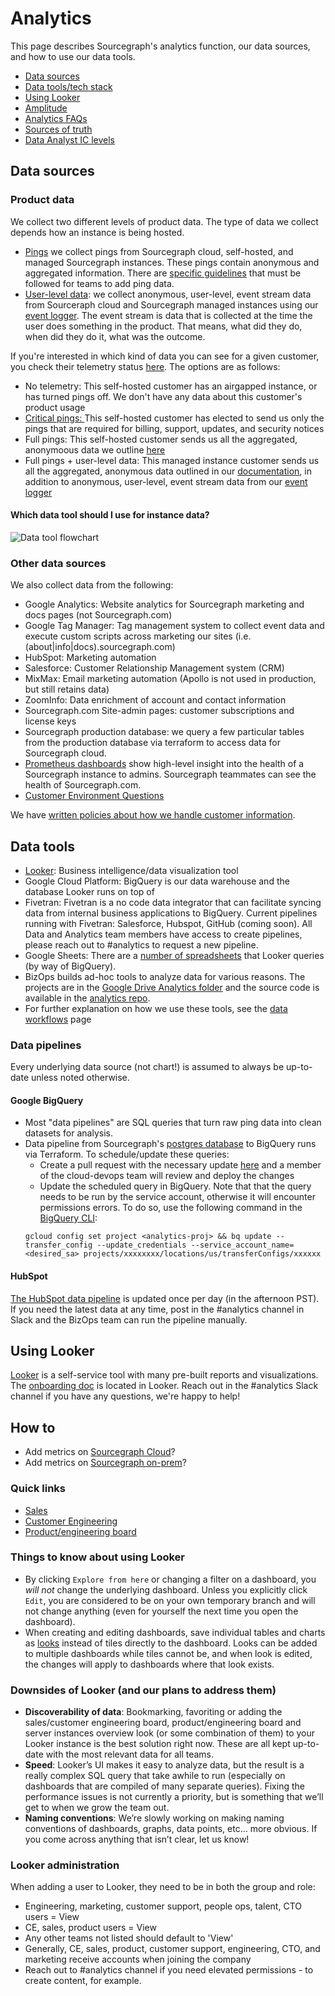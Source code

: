 # Analytics

This page describes Sourcegraph's analytics function, our data sources, and how to use our data tools.

- [Data sources](#data-sources)
- [Data tools/tech stack](#data-tools)
- [Using Looker](#using-looker)
- [Amplitude](../tools/amplitude.md)
- [Analytics FAQs](faqs.md)
- [Sources of truth](sources-of-truth.md)
- [Data Analyst IC levels](https://docs.google.com/spreadsheets/d/1KXNvR3vB9zeqkeNIqqLD14mgRdRfp0D0t8EQ1gmk_Pk/edit)

## Data sources

### Product data

We collect two different levels of product data. The type of data we collect depends how an instance is being hosted.

- [Pings](https://docs.sourcegraph.com/admin/pings) we collect pings from Sourcegraph cloud, self-hosted, and managed Sourcegraph instances. These pings contain anonymous and aggregated information. There are [specific guidelines](https://docs.sourcegraph.com/dev/background-information/adding_ping_data) that must be followed for teams to add ping data.
- [User-level data](https://docs.google.com/document/d/1vXHoMBnvI_SlOjft4Q1Zhb5ZoScS1IjZ4V1LSKgVxv8/edit#heading=h.5cvokp6lk0w3): we collect anonymous, user-level, event stream data from Sourceraph cloud and Sourcegraph managed instances using our [event logger](https://sourcegraph.com/github.com/sourcegraph/sourcegraph/-/blob/client/web/src/tracking/eventLogger.ts). The event stream is data that is collected at the time the user does something in the product. That means, what did they do, when did they do it, what was the outcome.

If you're interested in which kind of data you can see for a given customer, you check their telemetry status [here](https://sourcegraph.looker.com/looks/1366). The options are as follows:

- No telemetry: This self-hosted customer has an airgapped instance, or has turned pings off. We don't have any data about this customer's product usage
- [Critical pings: ](https://docs.sourcegraph.com/admin/pings#critical-telemetry)This self-hosted customer has elected to send us only the pings that are required for billing, support, updates, and security notices
- Full pings: This self-hosted customer sends us all the aggregated, anonymoous data we outline [here](https://docs.sourcegraph.com/admin/pings#other-telemetry)
- Full pings + user-level data: This managed instance customer sends us all the aggregated, anonymous data outlined in our [documentation](https://docs.sourcegraph.com/admin/pings#other-telemetry), in addition to anonymous, user-level, event stream data from our [event logger](https://sourcegraph.com/github.com/sourcegraph/sourcegraph/-/blob/client/web/src/tracking/eventLogger.ts)

#### Which data tool should I use for instance data?

![Data tool flowchart](https://storage.googleapis.com/sourcegraph-assets/handbook/BizOps/data_workflow.png)

### Other data sources

We also collect data from the following:

- Google Analytics: Website analytics for Sourcegraph marketing and docs pages (not Sourcegraph.com)
- Google Tag Manager: Tag management system to collect event data and execute custom scripts across marketing our sites (i.e. (about|info|docs).sourcegraph.com)
- HubSpot: Marketing automation
- Salesforce: Customer Relationship Management system (CRM)
- MixMax: Email marketing automation (Apollo is not used in production, but still retains data)
- ZoomInfo: Data enrichment of account and contact information
- Sourcegraph.com Site-admin pages: customer subscriptions and license keys
- Sourcegraph production database: we query a few particular tables from the production database via terraform to access data for Sourcegraph cloud.
- [Prometheus dashboards](https://sourcegraph.com/-/debug/grafana/?orgId=1) show high-level insight into the health of a Sourcegraph instance to admins. Sourcegraph teammates can see the health of Sourcegraph.com.
- [Customer Environment Questions](../process/customer_environment_questions.md)

We have [written policies about how we handle customer information](../process/customer_data_policy.md).

## Data tools

- [Looker](https://sourcegraph.looker.com/projects/sourcegraph_events/files/1_home.md): Business intelligence/data visualization tool
- Google Cloud Platform: BigQuery is our data warehouse and the database Looker runs on top of
- Fivetran: Fivetran is a no code data integrator that can facilitate syncing data from internal business applications to BigQuery. Current pipelines running with Fivetran: Salesforce, Hubspot, GitHub (coming soon). All Data and Analytics team members have access to create pipelines, please reach out to #analytics to request a new pipeline.
- Google Sheets: There are a [number of spreadsheets](https://drive.google.com/drive/folders/1LIfVyhjhh_mpc0SNOFvpNfN2h4CmGQmI) that Looker queries (by way of BigQuery).
- BizOps builds ad-hoc tools to analyze data for various reasons. The projects are in the [Google Drive Analytics folder](https://drive.google.com/drive/folders/1mtrHKsB2Kv0IGQ829zbcRGDSYHQpzkfd) and the source code is available in the [analytics repo](https://github.com/sourcegraph/analytics).
- For further explanation on how we use these tools, see the [data workflows](../process/data_workflows.md) page

### Data pipelines

Every underlying data source (not chart!) is assumed to always be up-to-date unless noted otherwise.

#### Google BigQuery

- Most "data pipelines" are SQL queries that turn raw ping data into clean datasets for analysis.
- Data pipeline from Sourcegraph's [postgres database](https://github.com/sourcegraph/sourcegraph/blob/main/internal/database/schema.md) to BigQuery runs via Terraform. To schedule/update these queries:
  - Create a pull request with the necessary update [here](https://github.com/sourcegraph/infrastructure/blob/main/telligent/terraform.tfvars) and a member of the cloud-devops team will review and deploy the changes
  - Update the scheduled query in BigQuery. Note that that the query needs to be run by the service account, otherwise it will encounter permissions errors. To do so, use the following command in the [BigQuery CLI](https://cloud.google.com/bigquery/docs/bq-command-line-tool):
  ```
  gcloud config set project <analytics-proj> && bq update --transfer_config --update_credentials --service_account_name=<desired_sa> projects/xxxxxxxx/locations/us/transferConfigs/xxxxxx
  ```

#### HubSpot

[The HubSpot data pipeline](https://github.com/sourcegraph/analytics/tree/master/HubSpot%20ETL) is updated once per day (in the afternoon PST). If you need the latest data at any time, post in the #analytics channel in Slack and the BizOps team can run the pipeline manually.

## Using Looker

[Looker](https://sourcegraph.looker.com/) is a self-service tool with many pre-built reports and visualizations. The [onboarding doc](https://sourcegraph.looker.com/projects/sourcegraph_events/documents/1_home.md) is located in Looker. Reach out in the #analytics Slack channel if you have any questions, we're happy to help!

## How to

- Add metrics on [Sourcegraph Cloud](../tools/amplitude.md#adding-events-to-amplitude)?
- Add metrics on [Sourcegraph on-prem](https://docs.sourcegraph.com/dev/background-information/adding_ping_data)?

### Quick links

- [Sales](https://sourcegraph.looker.com/browse/boards/2)
- [Customer Engineering](https://sourcegraph.looker.com/browse/boards/8)
- [Product/engineering board](https://sourcegraph.looker.com/browse/boards/5)

### Things to know about using Looker

- By clicking `Explore from here` or changing a filter on a dashboard, you _will not_ change the underlying dashboard. Unless you explicitly click `Edit`, you are considered to be on your own temporary branch and will not change anything (even for yourself the next time you open the dashboard).
- When creating and editing dashboards, save individual tables and charts as [looks](https://docs.looker.com/exploring-data/saving-and-editing-looks) instead of tiles directly to the dashboard. Looks can be added to multiple dashboards while tiles cannot be, and when look is edited, the changes will apply to dashboards where that look exists.

### Downsides of Looker (and our plans to address them)

- **Discoverability of data**: Bookmarking, favoriting or adding the sales/customer engineering board, product/engineering board and server instances overview look (or some combination of them) to your Looker instance is the best solution right now. These are all kept up-to-date with the most relevant data for all teams.
- **Speed**: Looker’s UI makes it easy to analyze data, but the result is a really complex SQL query that take awhile to run (especially on dashboards that are compiled of many separate queries). Fixing the performance issues is not currently a priority, but is something that we’ll get to when we grow the team out.
- **Naming conventions**: We’re slowly working on making naming conventions of dashboards, graphs, data points, etc... more obvious. If you come across anything that isn’t clear, let us know!

### Looker administration

When adding a user to Looker, they need to be in both the group and role:

- Engineering, marketing, customer support, people ops, talent, CTO users = View
- CE, sales, product users = View
- Any other teams not listed should default to 'View'
- Generally, CE, sales, product, customer support, engineering, CTO, and marketing receive accounts when joining the company
- Reach out to #analytics channel if you need elevated permissions - to create content, for example.
